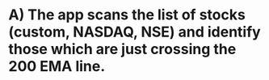# A) The app scans the list of stocks (custom, NASDAQ, NSE) and identify those which are just crossing the 200 EMA line.
